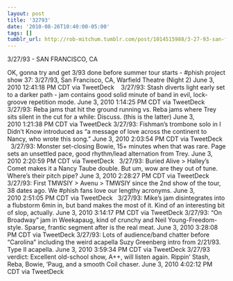 ```yaml
---
layout: post
title: '32793'
date: '2010-08-26T10:40:00-05:00'
tags: []
tumblr_url: http://rob-mitchum.tumblr.com/post/1014515988/3-27-93-san-francisco-ca-ok-gonna-try-and
---
```

3/27/93 - SAN FRANCISCO, CA

OK, gonna try and get 3/93 done before summer tour starts - #phish project show 37: 3/27/93, San Francisco, CA, Warfield Theatre (Night 2) June 3, 2010 12:41:18 PM CDT via TweetDeck
   3/27/93: Stash diverts light early set to a darker path - jam contains good solid minute of band in evil, lock-groove repetition mode. June 3, 2010 1:14:25 PM CDT via TweetDeck
  3/27/93: Reba jams that hit the ground running vs. Reba jams where Trey sits silent in the cut for a while: Discuss. (this is the latter) June 3, 2010 1:21:38 PM CDT via TweetDeck
3/27/93: Fishman’s trombone solo in I Didn’t Know introduced as “a message of love across the continent to Nancy, who wrote this song.” June 3, 2010 2:03:54 PM CDT via TweetDeck
  3/27/93: Monster set-closing Bowie, 15+ minutes when that was rare. Page sets an unsettled pace, good rhythm/lead alternation from Trey. June 3, 2010 2:20:59 PM CDT via TweetDeck
  3/27/93: Buried Alive > Halley’s Comet makes it a Nancy Taube double. But um, wow are they out of tune. Where’s their pitch pipe? June 3, 2010 2:28:27 PM CDT via TweetDeck
3/27/93: First TMWSIY > Avenu > TMWSIY since the 2nd show of the tour, 38 dates ago. We #phish fans love our lengthy acronyms. June 3, 2010 2:51:05 PM CDT via TweetDeck
  3/27/93: Mike’s jam disintegrates into a flubstorm 6min in, but band makes the most of it. Kind of an interesting bit of slop, actually. June 3, 2010 3:14:17 PM CDT via TweetDeck
3/27/93: “On Broadway” jam in Weekapaug, kind of crunchy and Neil Young-Freedom-style. Sparse, frantic segment after is the real meat. June 3, 2010 3:28:08 PM CDT via TweetDeck
3/27/93: Lots of audience/band chatter before “Carolina” including the weird acapella Suzy Greenberg intro from 2/21/93. Type II acapella. June 3, 2010 3:59:34 PM CDT via TweetDeck
3/27/93 verdict: Excellent old-school show, A++, will listen again. Rippin’ Stash, Reba, Bowie, ‘Paug, and a smooth Coil chaser. June 3, 2010 4:02:12 PM CDT via TweetDeck
